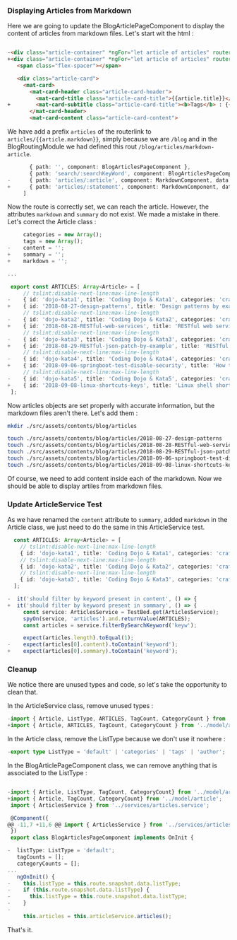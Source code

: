 ### Displaying Articles from Markdown

Here we are going to update the BlogArticlePageComponent to display the content of articles from markdown files. Let's start wit the html :

```html

-<div class="article-container" *ngFor="let article of articles" routerLink="{{article.markdown}}" routerLinkActive>
+<div class="article-container" *ngFor="let article of articles" routerLink="articles/{{article.markdown}}" routerLinkActive>
   <span class="flex-spacer"></span>

   <div class="article-card">
     <mat-card>
       <mat-card-header class="article-card-header">
         <mat-card-title class="article-card-title">{{article.title}}</mat-card-title>
+        <mat-card-subtitle class="article-card-title"><b>Tags</b> : {{article.tags}}</mat-card-subtitle>
       </mat-card-header>
       <mat-card-content class="article-card-content">
```

We have add a prefix `articles` of the routerlink to `articles/{{article.markdown}}`, simply because we are `/blog` and in the BlogRoutingModule we had defined this rout `/blog/articles/markdown-article`.

```ts
       { path: '', component: BlogArticlesPageComponent },
       { path: 'search/:searchKeyWord', component: BlogArticlesPageComponent },
-      { path: 'articles/:article', component: MarkdownComponent, data: { markdown: 'blog/articles/' } }
+      { path: 'articles/:statement', component: MarkdownComponent, data: { markdown: 'blog/articles/' } }
     ]
```

Now the route is correctly set, we can reach the article. However, the attributes `markdown` and `summary` do not exist. We made a mistake in there. Let's correct the Article class :

```ts
     categories = new Array();
     tags = new Array();
-    content = '';
+    sommary = '';
+    markdown = '';

...

 export const ARTICLES: Array<Article> = [
     // tslint:disable-next-line:max-line-length
-    { id: 'dojo-kata1', title: 'Coding Dojo & Kata1', categories: 'crafts, testing'.split(','), tags: 'test, kata, crafts, solid'.split(','), author: 'Kong To', content: '## Coding Dojo & Kata' },
+    { id: '2018-08-27-design-patterns', title: 'Design patterns by example', categories: 'design patterns'.split(','), tags: 'java, spring, design patterns'.split(','), author: 'Kong To', sommary: 'Design patterns are considered as good practices as they are generic, repeatable and re-usable solutions in software design. They aims to describe how problems could be solved in a commonly known pattern so it will easy the understanding.', markdown: '2018-08-27-design-patterns'  },
     // tslint:disable-next-line:max-line-length
-    { id: 'dojo-kata2', title: 'Coding Dojo & Kata2', categories: 'crafts, testing'.split(','), tags: 'test, kata, crafts, clean code'.split(','), author: 'Kong To', content: '## Coding Dojo & Kata' },
+    { id: '2018-08-28-RESTful-web-services', title: 'RESTful web services explained', categories: 'architecture, java'.split(','), tags: 'jest, spring, unit test, rest'.split(','), author: 'Kong To', sommary: 'Nowadways, most of backend services provides REST APIs for client such as frontend applications to consume. Therefore, it is very important to understand what it defines and how to implement RESTful web services or to consume them properly and more effiently.', markdown: '2018-08-28-RESTful-web-services'  },
     // tslint:disable-next-line:max-line-length
-    { id: 'dojo-kata3', title: 'Coding Dojo & Kata3', categories: 'crafts, testing'.split(','), tags: 'test, kata, crafts, principles, kiss'.split(','), author: 'Kong To', content: '## Coding Dojo & Kata' },
+    { id: '2018-08-29-RESTful-json-patch-by-example', title: 'RESTful json-patch by example', categories: 'architecture, java'.split(','), tags: 'spring, java, rest'.split(','), author: 'Kong To', sommary: 'JSON Patch is a format for describing changes to a JSON document. It can be used to avoid sending a whole document when only a part has changed.', markdown: '2018-08-29-RESTful-json-patch-by-example'  },
     // tslint:disable-next-line:max-line-length
-    { id: 'dojo-kata4', title: 'Coding Dojo & Kata4', categories: 'crafts, testing'.split(','), tags: 'test, kata, crafts, stupid, linux, solid'.split(','), author: 'Kong To', content: '## Coding Dojo & Kata' },
+    { id: '2018-09-06-springboot-test-disable-security', title: 'How to test endpoints with Springboot by disabling security', categories: 'java, security'.split(','), tags: 'java, spring security, unit test, annotation, aspect'.split(','), author: 'Kong To', sommary: 'This article aims to show how to write tests when using springboot with security embedded.', markdown: '2018-09-06-springboot-test-disable-security' },
     // tslint:disable-next-line:max-line-length
-    { id: 'dojo-kata5', title: 'Coding Dojo & Kata5', categories: 'crafts, testing, agile'.split(','), tags: 'test, kata, crafts, tools, agile'.split(','), author: 'Kong To', content: '## Coding Dojo & Kata' },
+    { id: '2018-09-08-linux-shortcuts-keys', title: 'Linux shell shortcuts', categories: 'server'.split(','), tags: 'shell, linux, shortcuts'.split(','), author: 'Kong To', sommary: 'The shortcuts below may be of use, and they are quite useful to me.', markdown: '2018-09-08-linux-shortcuts-keys' },
 ];
```

Now articles objects are set properly with accurate information, but the markdown files aren't there. Let's add them :

```sh
mkdir ./src/assets/contents/blog/articles

touch ./src/assets/contents/blog/articles/2018-08-27-design-patterns
touch ./src/assets/contents/blog/articles/2018-08-28-RESTful-web-services
touch ./src/assets/contents/blog/articles/2018-08-29-RESTful-json-patch-by-example
touch ./src/assets/contents/blog/articles/2018-09-06-springboot-test-disable-security
touch ./src/assets/contents/blog/articles/2018-09-08-linux-shortcuts-keys
```

Of course, we need to add content inside each of the markdown. Now we should be able to display artiles from markdown files.

### Update ArticleService Test

As we have renamed the `content` attribute to `summary`, added `markdown` in the Article class, we just need to do the same in this ArticleService test.

```ts
  const ARTICLES: Array<Article> = [
    // tslint:disable-next-line:max-line-length
    { id: 'dojo-kata1', title: 'Coding Dojo & Kata1', categories: 'crafts, testing'.split(','), tags: 'test, kata, crafts, solid'.split(','), author: 'Kong To', sommary: '## Coding Dojo & Kata1', markdown: '' },
    // tslint:disable-next-line:max-line-length
    { id: 'dojo-kata2', title: 'Coding Dojo & Kata2', categories: 'crafts, agile'.split(','), tags: 'test, kata, crafts, clean code'.split(','), author: 'Kong To', sommary: '## Coding Dojo & Kata2', markdown: '' },
    // tslint:disable-next-line:max-line-length
    { id: 'dojo-kata3', title: 'Coding Dojo & Kata3', categories: 'crafts'.split(','), tags: 'test, kata, crafts, principles, kiss'.split(','), author: 'Kong To', sommary: '## Coding Dojo & Kata3 keyword', markdown: '' },
  ];

-  it('should filter by keyword present in content', () => {
+  it('should filter by keyword present in sommary', () => {
     const service: ArticlesService = TestBed.get(ArticlesService);
     spyOn(service, 'articles').and.returnValue(ARTICLES);
     const articles = service.filterBySearchKeyword('keyw');

     expect(articles.length).toEqual(1);
-    expect(articles[0].content).toContain('keyword');
+    expect(articles[0].sommary).toContain('keyword');
```

### Cleanup

We notice there are unused types and code, so let's take the opportunity to clean that.

In the ArticleService class, remove unused types :

```ts
-import { Article, ListType, ARTICLES, TagCount, CategoryCount } from '../model/article';
+import { Article, ARTICLES, TagCount, CategoryCount } from '../model/article';
```

In the Article class, remove the ListType because we don't use it nowhere :

```ts
-export type ListType = 'default' | 'categories' | 'tags' | 'author';
```

In the BlogArticlePageComponent class, we can remove anything that is associated to the ListType :

```ts

-import { Article, ListType, TagCount, CategoryCount} from '../model/article';
+import { Article, TagCount, CategoryCount} from '../model/article';
 import { ArticlesService } from '../services/articles.service';

 @Component({
@@ -11,7 +11,6 @@ import { ArticlesService } from '../services/articles.service';
 })
 export class BlogArticlesPageComponent implements OnInit {

-  listType: ListType = 'default';
   tagCounts = [];
   categoryCounts = [];
...
   ngOnInit() {
-    this.listType = this.route.snapshot.data.listType;
-    if (this.route.snapshot.data.listType) {
-      this.listType = this.route.snapshot.data.listType;
-    }
-
     this.articles = this.articleService.articles();
```

That's it.
